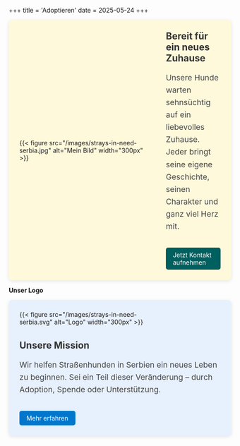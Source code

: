 +++
title = 'Adoptieren'
date = 2025-05-24
+++

<div style="display: flex; flex-wrap: wrap; gap: 2rem; align-items: center; background-color: #fff9db; padding: 1.5rem; border-radius: 8px; box-shadow: 0 2px 8px rgba(0,0,0,0.1);">

  <div style="flex: 0 0 300px;">
    {{< figure src="/images/strays-in-need-serbia.jpg" alt="Mein Bild" width="300px" >}}
  </div>

  <div style="flex: 1;">
    <h2 style="margin-top: 0; color: #333;">Bereit für ein neues Zuhause</h2>
    <p style="font-size: 1.1rem; line-height: 1.6; color: #444;">
      Unsere Hunde warten sehnsüchtig auf ein liebevolles Zuhause. Jeder bringt seine eigene Geschichte,
      seinen Charakter und ganz viel Herz mit.
    </p>
    <a href="/kontakt/" style="display: inline-block; margin-top: 1rem; background-color: #005f5f; color: white; padding: 0.5rem 1rem; border-radius: 5px; text-decoration: none;">Jetzt Kontakt aufnehmen</a>
  </div>

</div>

**Unser Logo**

<div style="display: flex; flex-wrap: wrap; gap: 2rem; align-items: center; background-color: #e7f0fd; padding: 1.5rem; border-radius: 8px; box-shadow: 0 2px 8px rgba(0,0,0,0.1);">

  <div style="flex: 0 0 300px;">
    {{< figure src="/images/strays-in-need-serbia.svg" alt="Logo" width="300px" >}}
  </div>

  <div style="flex: 1;">
    <h2 style="margin-top: 0; color: #333;">Unsere Mission</h2>
    <p style="font-size: 1.1rem; line-height: 1.6; color: #444;">
      Wir helfen Straßenhunden in Serbien ein neues Leben zu beginnen. Sei ein Teil dieser Veränderung –
      durch Adoption, Spende oder Unterstützung.
    </p>
    <a href="/unser-verein/" style="display: inline-block; margin-top: 1rem; background-color: #0077cc; color: white; padding: 0.5rem 1rem; border-radius: 5px; text-decoration: none;">Mehr erfahren</a>
  </div>

</div>
